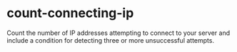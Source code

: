 # count-connecting-ip

Count the number of IP addresses attempting to connect to your server and include a condition for detecting three or more unsuccessful attempts.
